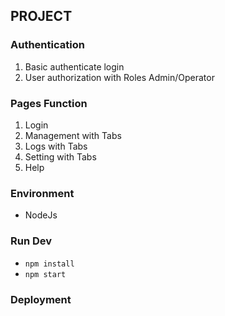 ## PROJECT

### Authentication
1. Basic authenticate login
1. User authorization with Roles Admin/Operator

### Pages Function
1. Login
2. Management with Tabs
3. Logs with Tabs
4. Setting with Tabs
5. Help

### Environment
- NodeJs

### Run Dev
- ```npm install```
- ```npm start```

### Deployment